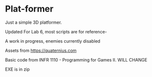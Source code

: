 # Plat-former

Just a simple 3D platformer. 
  
  Updated For Lab 6,  most scripts are for reference-

  A work in progress, enemies currently disabled
  
  Assets from https://quaternius.com
    
  Basic code from INFR 1110 - Programming for Games II. WILL CHANGE
  
  EXE is in zip
